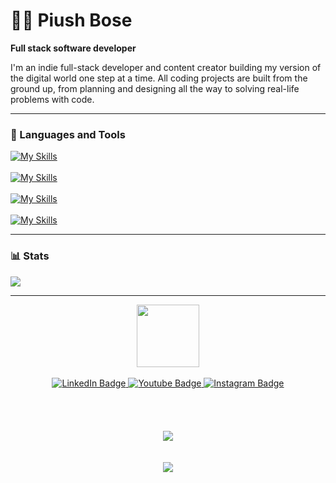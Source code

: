 # 🏄‍♂️ Piush Bose

**Full stack software developer**

I'm an indie full-stack developer and content creator building my version of the digital world one step at a time. All coding projects are built from the ground up, from planning and designing all the way to solving real-life problems with code.


---

### 🧰 Languages and Tools

[![My Skills](https://skillicons.dev/icons?i=js,ts,html,css,scss,java,kotlin,bash,tailwind,styledcomponents)](https://skillicons.dev)
<br>
<br>
[![My Skills](https://skillicons.dev/icons?i=androidstudio,idea,vscode,git,ubuntu,postman)](https://skillicons.dev)
<br>
<br>
[![My Skills](https://skillicons.dev/icons?i=mysql,postgres,mongodb,prisma,firebase)](https://skillicons.dev)
<br>
<br>
[![My Skills](https://skillicons.dev/icons?i=aws,electron,spring,flutter,react,nextjs,express,nestjs)](https://skillicons.dev)

---

### 📊 Stats



<div align="center" style="display:flex; gap:1rem;">
   <img src="https://github-readme-stats.vercel.app/api?username=dtg-lucifer&show_icons=true&theme=gruvbox">
</div>


---

<div id="header" align="center">
  <img src="https://media.giphy.com/media/M9gbBd9nbDrOTu1Mqx/giphy.gif" width="100"/>
</div>
<br>
<div id="badges" align="center">
  <a href="https://www.linkedin.com/in/piush-bose-a0b586235">
    <img src="https://img.shields.io/badge/LinkedIn-blue?style=for-the-badge&logo=linkedin&logoColor=white" alt="LinkedIn Badge"/>
  </a>
  <a href="https://www.youtube.com/c/DualTechGaming">
    <img src="https://img.shields.io/badge/YouTube-red?style=for-the-badge&logo=youtube&logoColor=white" alt="Youtube Badge"/>
  </a>
  <a href="https://www.instagram.com/p_i_u_s_h_._b_o_s_e/">
    <img src="https://img.shields.io/badge/Instagram-E4405F?style=for-the-badge&logo=instagram&logoColor=white" alt="Instagram Badge"/>
  </a>
</div>
<br>
<br>
<div id="stats" align="center"> 
<!--   <img src="https://github-readme-stats.vercel.app/api?username=dtg-lucifer"> -->
  <br>
  <br>
  <img src="http://github-readme-streak-stats.herokuapp.com?user=dtg-lucifer&theme=light&background=ffffff">
</div>
<br>
<br>
<div align="center">
  <img src="http://ForTheBadge.com/images/badges/built-with-love.svg">
</div>
